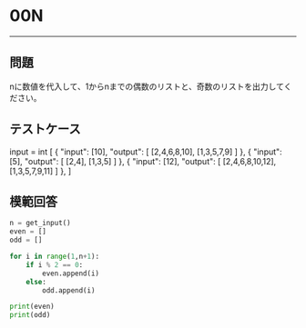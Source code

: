 # 00N

---
## 問題

nに数値を代入して、1からnまでの偶数のリストと、奇数のリストを出力してください。

## テストケース
input = int
[
	{
		"input": [10],
		"output": [
			[2,4,6,8,10],
			[1,3,5,7,9]
		]
  	},
	{
		"input": [5],
		"output": [
			[2,4],
			[1,3,5]
		]
  	},
	{
		"input": [12],
		"output": [
			[2,4,6,8,10,12],
			[1,3,5,7,9,11]
		]
  	},
]


## 模範回答
```python
n = get_input()
even = []
odd = []

for i in range(1,n+1):
	if i % 2 == 0:
		even.append(i)
	else:
		odd.append(i)

print(even)
print(odd)
```